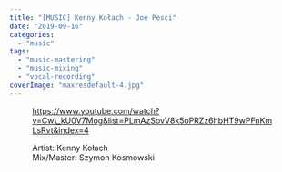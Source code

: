 ```yaml
---
title: "[MUSIC] Kenny Kołach - Joe Pesci"
date: "2019-09-16"
categories: 
  - "music"
tags: 
  - "music-mastering"
  - "music-mixing"
  - "vocal-recording"
coverImage: "maxresdefault-4.jpg"
---
```


<figure>

https://www.youtube.com/watch?v=Cw\_kU0V7Mog&list=PLmAzSovV8k5oPRZz6hbHT9wPFnKmLsRvt&index=4

<figcaption>

Artist: Kenny Kołach  
Mix/Master: Szymon Kosmowski

</figcaption>



</figure>
